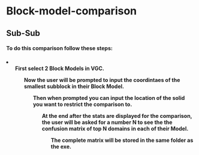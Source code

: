 # Block-model-comparison

<h2>Sub-Sub</h2>

<p>
<h4>To do this comparison follow these steps:<h4>
<li>

<ol>First select 2 Block Models in VGC.
<ol>Now the user will be prompted to input the coordintaes of the smallest subblock in their Block Model.
<ol>Then when prompted you can input the location of the solid you want to restrict the comparison to.
<ol>At the end after the stats are displayed for the comparison, the user will be asked for a number N to see the the confusion matrix of top N domains in each of their Model.
<ol>The complete matrix will be stored in the same folder as the exe.

</li>

</p>
